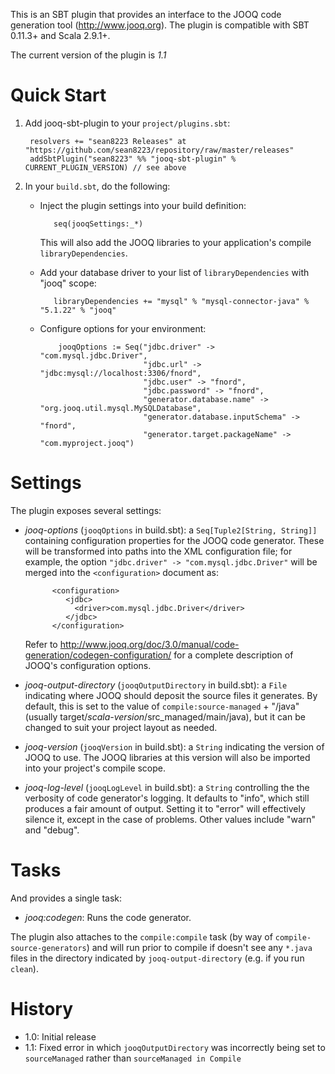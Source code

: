 This is an SBT plugin that provides an interface to the JOOQ code generation tool
(<http://www.jooq.org>). The plugin is compatible with SBT 0.11.3+ and Scala 2.9.1+.

The current version of the plugin is *1.1*


Quick Start
===========

1. Add jooq-sbt-plugin to your `project/plugins.sbt`:
        
        resolvers += "sean8223 Releases" at "https://github.com/sean8223/repository/raw/master/releases"
        addSbtPlugin("sean8223" %% "jooq-sbt-plugin" % CURRENT_PLUGIN_VERSION) // see above
		
2. In your `build.sbt`, do the following:

   * Inject the plugin settings into your build definition:
   
            seq(jooqSettings:_*)
			
     This will also add the JOOQ libraries to your application's compile
	 `libraryDependencies`.
			
   * Add your database driver to your list of `libraryDependencies` with "jooq" scope:
   
            libraryDependencies += "mysql" % "mysql-connector-java" % "5.1.22" % "jooq"
			
   * Configure options for your environment:
   
             jooqOptions := Seq("jdbc.driver" -> "com.mysql.jdbc.Driver",
                                "jdbc.url" -> "jdbc:mysql://localhost:3306/fnord",
                                "jdbc.user" -> "fnord",
                                "jdbc.password" -> "fnord",
                                "generator.database.name" -> "org.jooq.util.mysql.MySQLDatabase",
                                "generator.database.inputSchema" -> "fnord",
                                "generator.target.packageName" -> "com.myproject.jooq")
			 
			 
Settings
========

The plugin exposes several settings:

* *jooq-options* (`jooqOptions` in build.sbt): a `Seq[Tuple2[String, String]]`
  containing configuration properties for the JOOQ code generator. These will 
  be transformed into paths into the XML configuration file; for example, the option
  `"jdbc.driver" -> "com.mysql.jdbc.Driver"` will be merged into the `<configuration>`
  document as:

            <configuration>
			   <jdbc>
			     <driver>com.mysql.jdbc.Driver</driver>
			   </jdbc>
            </configuration>

  Refer to <http://www.jooq.org/doc/3.0/manual/code-generation/codegen-configuration/>
  for a complete description of JOOQ's configuration options. 

* *jooq-output-directory* (`jooqOutputDirectory` in build.sbt): a `File`
  indicating where JOOQ should deposit the source files it generates. By
  default, this is set to the value of `compile:source-managed` + "/java"
  (usually target/_scala-version_/src_managed/main/java), but it can
  be changed to suit your project layout as needed.

* *jooq-version* (`jooqVersion` in build.sbt): a `String` indicating the version
  of JOOQ to use. The JOOQ libraries at this version will also be imported into your
  project's compile scope.

* *jooq-log-level* (`jooqLogLevel` in build.sbt): a `String` controlling the
  the verbosity of code generator's logging. It defaults to "info", which 
  still produces a fair amount of output. Setting it to "error" will effectively
  silence it, except in the case of problems. Other values include "warn" and "debug".


Tasks
=====

And provides a single task:

* *jooq:codegen*: Runs the code generator.

The plugin also attaches to the `compile:compile` task (by way of 
`compile-source-generators`) and will run prior to compile if doesn't see any
`*.java` files in the directory indicated by `jooq-output-directory` (e.g. if
you run `clean`).


History
=======

* 1.0: Initial release
* 1.1: Fixed error in which `jooqOutputDirectory` was incorrectly being set to `sourceManaged` rather than `sourceManaged in Compile`
